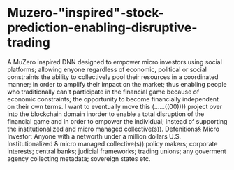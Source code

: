 # Muzero-"inspired"-stock-prediction-enabling-disruptive-trading
A MuZero inspired DNN designed to empower micro investors using social platforms; allowing enyone regardless of economic, political or social constraints the ability to collectively pool their resources in a coordinated manner; in order to amplify their impact on the market; thus enabling people who traditionally can't participate in the financial game because of economic constraints; the opportunity to become financially independent on their own terms.
I want to eventually move this (......((00)))) project over into the blockchain domain inorder to enable a total disruption of the financial game and in order to empower the individual; instead of supporting the institutionalized and micro managed collective(s)).
Defenitions§ 
Micro Investor: Anyone with a networth under a million dollars U.S.
Institutionalized & micro managed collective(s)):policy makers; corporate interests; central banks; judicial frameworks; trading unions; any goverment agency collecting metadata; sovereign states etc. 
